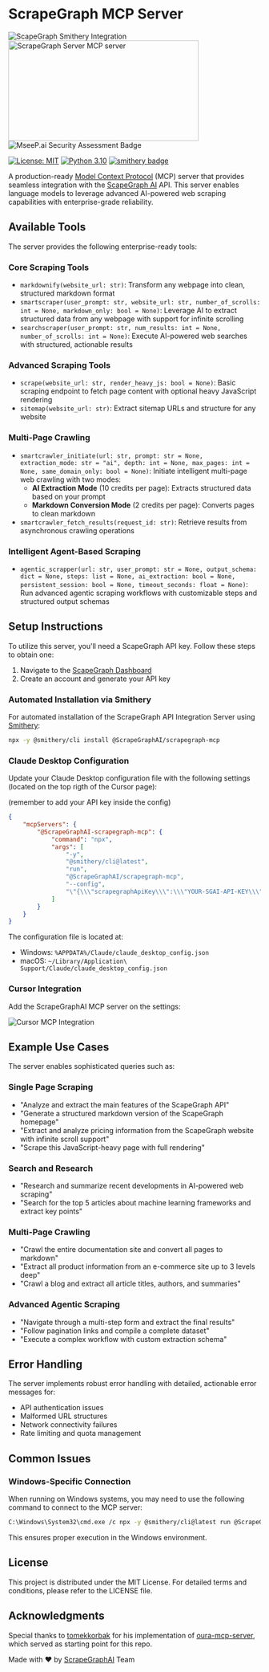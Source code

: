# ScrapeGraph MCP Server

![ScapeGraph Smithery Integration](assets/sgai_smithery.png)
<a href="https://glama.ai/mcp/servers/37us0q2tr6">
  <img width="380" height="200" src="https://glama.ai/mcp/servers/37us0q2tr6/badge" alt="ScrapeGraph Server MCP server" style="display: inline-block;"/>
</a>
<a href="https://mseep.ai/app/scrapegraphai-scrapegraph-mcp">
  <img src="https://mseep.net/pr/scrapegraphai-scrapegraph-mcp-badge.png" alt="MseeP.ai Security Assessment Badge" style="display: inline-block;"/>
</a>

[![License: MIT](https://img.shields.io/badge/License-MIT-yellow.svg)](https://opensource.org/licenses/MIT)
[![Python 3.10](https://img.shields.io/badge/python-3.10-blue.svg)](https://www.python.org/downloads/release/python-3100/)
[![smithery badge](https://smithery.ai/badge/@ScrapeGraphAI/scrapegraph-mcp)](https://smithery.ai/server/@ScrapeGraphAI/scrapegraph-mcp)


A production-ready [Model Context Protocol](https://modelcontextprotocol.io/introduction) (MCP) server that provides seamless integration with the [ScapeGraph AI](https://scrapegraphai.com) API. This server enables language models to leverage advanced AI-powered web scraping capabilities with enterprise-grade reliability.


## Available Tools

The server provides the following enterprise-ready tools:

### Core Scraping Tools

- `markdownify(website_url: str)`: Transform any webpage into clean, structured markdown format
- `smartscraper(user_prompt: str, website_url: str, number_of_scrolls: int = None, markdown_only: bool = None)`: Leverage AI to extract structured data from any webpage with support for infinite scrolling
- `searchscraper(user_prompt: str, num_results: int = None, number_of_scrolls: int = None)`: Execute AI-powered web searches with structured, actionable results

### Advanced Scraping Tools

- `scrape(website_url: str, render_heavy_js: bool = None)`: Basic scraping endpoint to fetch page content with optional heavy JavaScript rendering
- `sitemap(website_url: str)`: Extract sitemap URLs and structure for any website

### Multi-Page Crawling

- `smartcrawler_initiate(url: str, prompt: str = None, extraction_mode: str = "ai", depth: int = None, max_pages: int = None, same_domain_only: bool = None)`: Initiate intelligent multi-page web crawling with two modes:
  - **AI Extraction Mode** (10 credits per page): Extracts structured data based on your prompt
  - **Markdown Conversion Mode** (2 credits per page): Converts pages to clean markdown
- `smartcrawler_fetch_results(request_id: str)`: Retrieve results from asynchronous crawling operations

### Intelligent Agent-Based Scraping

- `agentic_scrapper(url: str, user_prompt: str = None, output_schema: dict = None, steps: list = None, ai_extraction: bool = None, persistent_session: bool = None, timeout_seconds: float = None)`: Run advanced agentic scraping workflows with customizable steps and structured output schemas

## Setup Instructions

To utilize this server, you'll need a ScapeGraph API key. Follow these steps to obtain one:

1. Navigate to the [ScapeGraph Dashboard](https://dashboard.scrapegraphai.com)
2. Create an account and generate your API key

### Automated Installation via Smithery

For automated installation of the ScrapeGraph API Integration Server using [Smithery](https://smithery.ai/server/@ScrapeGraphAI/scrapegraph-mcp):

```bash
npx -y @smithery/cli install @ScrapeGraphAI/scrapegraph-mcp
```

### Claude Desktop Configuration

Update your Claude Desktop configuration file with the following settings (located on the top rigth of the Cursor page):

(remember to add your API key inside the config)

```json
{
    "mcpServers": {
        "@ScrapeGraphAI-scrapegraph-mcp": {
            "command": "npx",
            "args": [
                "-y",
                "@smithery/cli@latest",
                "run",
                "@ScrapeGraphAI/scrapegraph-mcp",
                "--config",
                "\"{\\\"scrapegraphApiKey\\\":\\\"YOUR-SGAI-API-KEY\\\"}\""
            ]
        }
    }
}
```

The configuration file is located at:
- Windows: `%APPDATA%/Claude/claude_desktop_config.json`
- macOS: `~/Library/Application\ Support/Claude/claude_desktop_config.json`

### Cursor Integration

Add the ScrapeGraphAI MCP server on the settings:

![Cursor MCP Integration](assets/cursor_mcp.png)

## Example Use Cases

The server enables sophisticated queries such as:

### Single Page Scraping
- "Analyze and extract the main features of the ScapeGraph API"
- "Generate a structured markdown version of the ScapeGraph homepage"
- "Extract and analyze pricing information from the ScapeGraph website with infinite scroll support"
- "Scrape this JavaScript-heavy page with full rendering"

### Search and Research
- "Research and summarize recent developments in AI-powered web scraping"
- "Search for the top 5 articles about machine learning frameworks and extract key points"

### Multi-Page Crawling
- "Crawl the entire documentation site and convert all pages to markdown"
- "Extract all product information from an e-commerce site up to 3 levels deep"
- "Crawl a blog and extract all article titles, authors, and summaries"

### Advanced Agentic Scraping
- "Navigate through a multi-step form and extract the final results"
- "Follow pagination links and compile a complete dataset"
- "Execute a complex workflow with custom extraction schema"

## Error Handling

The server implements robust error handling with detailed, actionable error messages for:

- API authentication issues
- Malformed URL structures
- Network connectivity failures
- Rate limiting and quota management

## Common Issues

### Windows-Specific Connection

When running on Windows systems, you may need to use the following command to connect to the MCP server:

```bash
C:\Windows\System32\cmd.exe /c npx -y @smithery/cli@latest run @ScrapeGraphAI/scrapegraph-mcp --config "{\"scrapegraphApiKey\":\"YOUR-SGAI-API-KEY\"}"
```

This ensures proper execution in the Windows environment.

## License

This project is distributed under the MIT License. For detailed terms and conditions, please refer to the LICENSE file.

## Acknowledgments

Special thanks to [tomekkorbak](https://github.com/tomekkorbak) for his implementation of [oura-mcp-server](https://github.com/tomekkorbak/oura-mcp-server), which served as starting point for this repo.

Made with ❤️ by [ScrapeGraphAI](https://scrapegraphai.com) Team
